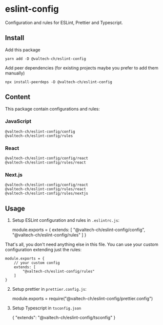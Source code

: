 # eslint-config

Configuration and rules for ESLint, Prettier and Typescript.

## Install

Add this package

    yarn add -D @valtech-ch/eslint-config

Add peer dependencies (for existing projects maybe you prefer to add them manually)

    npx install-peerdeps -D @valtech-ch/eslint-config

## Content

This package contain configurations and rules:

### JavaScript

    @valtech-ch/eslint-config/config
    @valtech-ch/eslint-config/rules

### React

    @valtech-ch/eslint-config/config/react
    @valtech-ch/eslint-config/rules/react

### Next.js

    @valtech-ch/eslint-config/config/react
    @valtech-ch/eslint-config/rules/react
    @valtech-ch/eslint-config/rules/nextjs

## Usage

1. Setup ESLint configuration and rules in `.eslintrc.js`:

    module.exports = {
        extends: [
            "@valtech-ch/eslint-config/config",
            "@valtech-ch/eslint-config/rules"
        ]
    }

That's all, you don't need anything else in this file. You can use your custom configuration extending just the rules:

    module.exports = {
        // your custom config
        extends: [
            "@valtech-ch/eslint-config/rules"
        ]
    }

2. Setup prettier in `prettier.config.js`:

    module.exports = require("@valtech-ch/eslint-config/prettier.config")

3. Setup Typescript in `tsconfig.json`

    { "extends": "@valtech-ch/eslint-config/tsconfig" }

